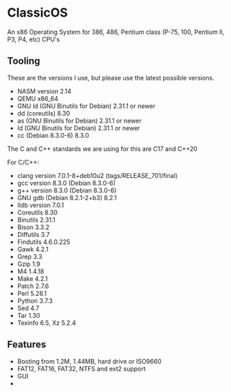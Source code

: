 # ClassicOS

An x86 Operating System for 386, 486, Pentium class (P-75, 100, Pentium II, P3, P4, etc) CPU's

## Tooling

These are the versions I use, but please use the latest possible versions.

- NASM version 2.14
- QEMU x86_64
- GNU ld (GNU Binutils for Debian) 2.31.1 or newer
- dd (coreutils) 8.30
- as (GNU Binutils for Debian) 2.31.1 or newer
- ld (GNU Binutils for Debian) 2.31.1 or newer
- cc (Debian 8.3.0-6) 8.3.0

The C and C++ standards we are using for this are C17 and C++20

For C/C++:

- clang version 7.0.1-8+deb10u2 (tags/RELEASE_701/final)
- gcc version 8.3.0 (Debian 8.3.0-6)
- g++ version 8.3.0 (Debian 8.3.0-6)
- GNU gdb (Debian 8.2.1-2+b3) 8.2.1
- lldb version 7.0.1
- Coreutils 8.30
- Binutils 2.31.1
- Bison 3.3.2
- Diffutils 3.7
- Findutils 4.6.0.225
- Gawk 4.2.1
- Grep 3.3
- Gzip 1.9
- M4 1.4.18
- Make 4.2.1
- Patch 2.7.6
- Perl 5.28.1
- Python 3.7.3
- Sed 4.7
- Tar 1.30
- Texinfo 6.5, Xz 5.2.4

## Features

- Booting from 1.2M, 1.44MB, hard drive or ISO9660
- FAT12, FAT16, FAT32, NTFS and ext2 support
- GUI
- 